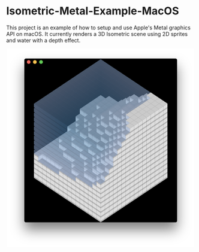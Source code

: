 # Isometric-Metal-Example-MacOS

This project is an example of how to setup and use Apple's Metal graphics API on macOS.
It currently renders a 3D Isometric scene using 2D sprites and water with a depth effect.

<p align="center">
	<img src="Screenshot.png" alt="iOS App Image" width="500px" style="width: 500px;"/>
</p>
